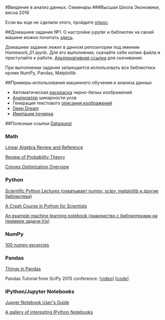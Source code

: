 #Введение в анализ данных. Семинары
###Высшая Школа Экономики, весна 2016

Если вы еще не сделали этого, пройдите <a href="http://goo.gl/forms/EpBjdfWbZU" title="for_the_data">опрос</a>.

##Домашнее задание №1.
О настройке jupyter и библиотек на своей машине можно почитать <a href="http://www.machinelearning.ru/wiki/images/1/10/MMP_Praktikum_317_2014a_Python.pdf" title="conda">здесь</a>.

Домашнее задание лежит в данном репозитории под именем Homework_01.ipynb. Для его выполнения, скачайте себе копию файла и приступайте к работе. <a href="https://www.dropbox.com/s/sgth59w7vjcr3j7/Homework_01.ipynb?dl=1">Альтернативная ссылка</a> для скачивания.

При выполнении задания запрещается использовать все библиотеки кроме NumPy, Pandas, Matplotlib

##Примеры использования машинного обучения и анализа данных
* Автоматическая <a href="http://tinyclouds.org/colorize/" title="color">раскраска</a> черно-белых изображений
* <a href=https://www.mymoustache.net title="moust">Анализатор</a> шикарности усов
* Генерация текстового <a href=http://cs.stanford.edu/people/karpathy/deepimagesent/ title="descibe">описания изображений</a>
* <a href=http://deepdreamgenerator.com/ title="deep">Deep Dream
* <a href=http://www.cs.toronto.edu/~graves/handwriting.cgi title="handwr">Имитация почерка</a>

##Полезные ссылки
<a href=https://www.dataquest.io/ title="peasy">Dataquest</a>

### Math

[Linear Algebra Review and Reference](http://cs229.stanford.edu/section/cs229-linalg.pdf)

[Review of Probability Theory](http://cs229.stanford.edu/section/cs229-prob.pdf)

[Convex Optimization Overview](http://cs229.stanford.edu/section/cs229-cvxopt.pdf)

### Python

[Scientific Python Lectures (охватывает numpy, scipy, matplotlib и другие библиотеки)](https://github.com/jrjohansson/scientific-python-lectures)

[A Crash Course in Python for Scientists](http://nbviewer.ipython.org/gist/rpmuller/5920182)

[An example machine learning notebook (знакомство с библиотеками на примере задачи Iris)](http://nbviewer.ipython.org/github/rhiever/Data-Analysis-and-Machine-Learning-Projects/blob/master/example-data-science-notebook/Example%20Machine%20Learning%20Notebook.ipynb)

### NumPy

[100 numpy excercies](http://www.labri.fr/perso/nrougier/teaching/numpy.100/)

### Pandas

[Things in Pandas](http://nbviewer.ipython.org/github/rasbt/python_reference/blob/master/tutorials/things_in_pandas.ipynb)

Pandas Tutorial from SciPy 2015 conference: [[video](https://youtu.be/0CFFTJUZ2dc?list=PLYx7XA2nY5Gcpabmu61kKcToLz0FapmHu)] [[code](https://github.com/jonathanrocher/pandas_tutorial)]



### IPython/Jupyter Notebooks

[Jupyer Notebook User's Guide](http://jupyter.cs.brynmawr.edu/hub/dblank/public/Jupyter%20Notebook%20Users%20Manual.ipynb)

[A gallery of interesting IPython Notebooks](https://github.com/ipython/ipython/wiki/A-gallery-of-interesting-IPython-Notebooks)
